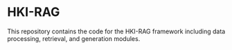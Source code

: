 # HKI-RAG
This repository contains the code for the HKI-RAG framework including data processing, retrieval, and generation modules.
